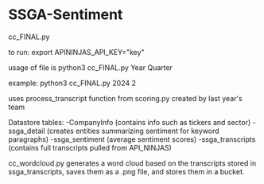 # SSGA-Sentiment

cc_FINAL.py

to run:  export APININJAS_API_KEY="key"

usage of file is python3 cc_FINAL.py Year Quarter

example: python3 cc_FINAL.py 2024 2

uses process_transcript function from scoring.py created by last year's team

Datastore tables:
-CompanyInfo (contains info such as tickers and sector)
-ssga_detail (creates entities summarizing sentiment for keyword paragraphs)
-ssga_sentiment (average sentiment scores)
-ssga_transcripts (contains full transcripts pulled from API_NINJAS)



cc_wordcloud.py generates a word cloud based on the transcripts stored in ssga_transcripts, saves them as a .png file, and stores them in a bucket.
